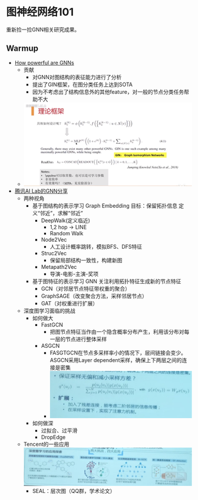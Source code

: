 # 图神经网络101
重新捡一捡GNN相关研究成果。
## Warmup
- [How powerful are GNNs](https://www.bilibili.com/video/av58456459)
  - 贡献
    - 对GNN对图结构的表征能力进行了分析
    - 提出了GIN框架，在图分类任务上达到SOTA
    - 因为不考虑出了结构信息外的其他feature，对一般的节点分类任务帮助不大
  - ![dcd3f8e358db43a4af50e339cc98692e](../imgs/dcd3f8e358db43a4af50e339cc98692e.png)
- [腾讯AI Lab的GNN分享](https://www.bilibili.com/video/av83519765)
  - 两种视角
    - 基于图结构的表示学习 Graph Embedding
      目标：保留拓扑信息
      定义“邻近”，求解“邻近”
      - DeepWalk(定义临近)
        - 1,2 hop -> LINE
        - Random Walk
      - Node2Vec
        - 人工设计概率跳转，模拟BFS、DFS特征
      - Struc2Vec
        - 保留局部结构一致性，构建新图
      - Metapath2Vec
        - 导演-电影-主演-奖项
    - 基于图特征的表示学习 GNN
      关注利用拓扑特征生成新的节点特征
      - GCN（对邻居节点特征带权重的聚合）
      - GraphSAGE（改变聚合方法，采样邻居节点）
      - GAT（对权重进行扩展）
  - 深度图学习面临的挑战
    - 如何做大
      - FastGCN
        - 把图节点特征当作由一个隐含概率分布产生，利用该分布对每一层的节点进行整体采样
      - ASGCN
        - FASGTGCN在节点多采样率小的情况下，层间链接会变少。ASGCN采用Layer dependent采样，确保上下两层之间的连接是密集
        - ![8456df39dc3c4d94bd88f9490ea59d87](../imgs/8456df39dc3c4d94bd88f9490ea59d87.png)
    - 如何做深
      - 过拟合、过平滑
      - DropEdge
  - Tencent的一些应用
    ![1fd8f95687364b5085447dc093146066](../imgs/1fd8f95687364b5085447dc093146066.png)
    - SEAL：层次图（QQ群，学术论文）

